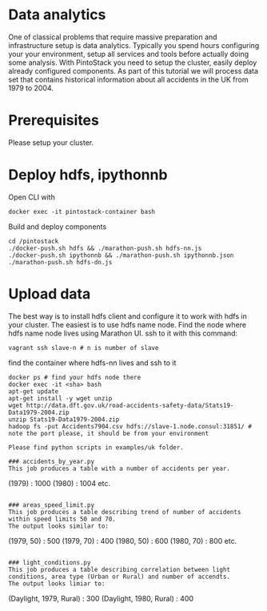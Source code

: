 # Data analytics

One of classical problems that require massive preparation and infrastructure setup is data analytics.
Typically you spend hours configuring your your environment, setup all services and tools before actually doing some analysis.
With PintoStack you need to setup the cluster, easily deploy already configured components.
As part of this tutorial we will process data set that contains historical information about all accidents in the UK from 1979 to 2004.

# Prerequisites

Please setup your cluster.

# Deploy hdfs, ipythonnb

Open CLI with
```
docker exec -it pintostack-container bash
```
Build and deploy components
```
cd /pintostack
./docker-push.sh hdfs && ./marathon-push.sh hdfs-nn.js 
./docker-push.sh ipythonnb && ./marathon-push.sh ipythonnb.json
./marathon-push.sh hdfs-dn.js
```

# Upload data

The best way is to install hdfs client and configure it to work with hdfs in your cluster.
The easiest is to use hdfs name node. 
Find the node where hdfs name node lives using Marathon UI.
ssh to it with this command:
 
```
vagrant ssh slave-n # n is number of slave
```
find the container where hdfs-nn lives and ssh to it
```
docker ps # find your hdfs node there
docker exec -it <sha> bash
apt-get update
apt-get install -y wget unzip
wget http://data.dft.gov.uk/road-accidents-safety-data/Stats19-Data1979-2004.zip
unzip Stats19-Data1979-2004.zip
hadoop fs -put Accidents7904.csv hdfs://slave-1.node.consul:31851/ # note the port please, it should be from your environment

Please find python scripts in examples/uk folder.

### accidents_by_year.py
This job produces a table with a number of accidents per year.
```
(1979) : 1000
(1980) : 1004
etc.
```
 
### areas_speed_limit.py
This job produces a table describing trend of number of accidents within speed limits 50 and 70.
The output looks similar to:

```
(1979, 50) : 500
(1979, 70) : 400
(1980, 50) : 600
(1980, 70) : 800
etc.
```

### light_conditions.py
This job produces a table describing correlation between light conditions, area type (Urban or Rural) and number of accendts.
The output looks limiar to:

```
(Daylight, 1979, Rural) : 300
(Daylight, 1980, Rural) : 400
```